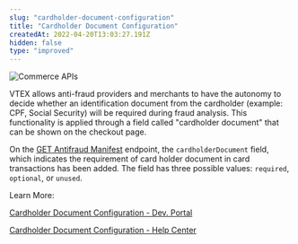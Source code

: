 ```yaml
---
slug: "cardholder-document-configuration"
title: "Cardholder Document Configuration"
createdAt: 2022-04-20T13:03:27.191Z
hidden: false
type: "improved"
---
```


![Commerce APIs](https://cdn.jsdelivr.net/gh/vtexdocs/dev-portal-content@main/images/cardholder-document-configuration-0.png)

VTEX allows anti-fraud providers and merchants to have the autonomy to decide whether an identification document from the cardholder (example: CPF, Social Security) will be required during fraud analysis. This functionality is applied through a field called "cardholder document" that can be shown on the checkout page.

On the [GET Antifraud Manifest](https://developers.vtex.com/vtex-rest-api/reference/manifest) endpoint, the `cardholderDocument` field, which indicates the requirement of card holder document in card transactions has been added. The field has three possible values: `required`, `optional`, or `unused`.

Learn More:

[Cardholder Document Configuration - Dev. Portal](https://developers.vtex.com/vtex-rest-api/docs/cardholder-document-configuration)

[Cardholder Document Configuration - Help Center](https://help.vtex.com/en/tutorial/antifraud-provider--4aZtmdpgFikcsQomWyqAOq#cardholder-document-configuration)
